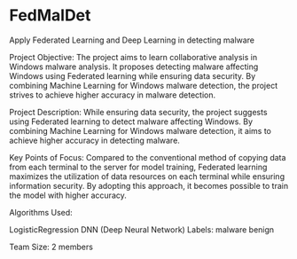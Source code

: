 # FedMalDet
Apply Federated Learning and Deep Learning in detecting malware

Project Objective:
The project aims to learn collaborative analysis in Windows malware analysis. It proposes detecting malware affecting Windows using Federated learning while ensuring data security. By combining Machine Learning for Windows malware detection, the project strives to achieve higher accuracy in malware detection.

Project Description:
While ensuring data security, the project suggests using Federated learning to detect malware affecting Windows. By combining Machine Learning for Windows malware detection, it aims to achieve higher accuracy in detecting malware.

Key Points of Focus:
Compared to the conventional method of copying data from each terminal to the server for model training, Federated learning maximizes the utilization of data resources on each terminal while ensuring information security. By adopting this approach, it becomes possible to train the model with higher accuracy.

Algorithms Used:

LogisticRegression
DNN (Deep Neural Network)
Labels:
malware
benign

Team Size:
2 members
